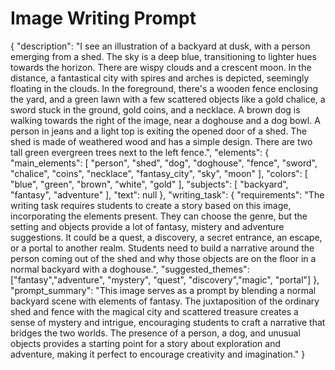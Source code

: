 # Image Writing Prompt

{
  "description": "I see an illustration of a backyard at dusk, with a person emerging from a shed. The sky is a deep blue, transitioning to lighter hues towards the horizon. There are wispy clouds and a crescent moon. In the distance, a fantastical city with spires and arches is depicted, seemingly floating in the clouds. In the foreground, there's a wooden fence enclosing the yard, and a green lawn with a few scattered objects like a gold chalice, a sword stuck in the ground, gold coins, and a necklace. A brown dog is walking towards the right of the image, near a doghouse and a dog bowl. A person in jeans and a light top is exiting the opened door of a shed. The shed is made of weathered wood and has a simple design. There are two tall green evergreen trees next to the left fence.",
  "elements": {
    "main_elements": [
      "person",
      "shed",
      "dog",
      "doghouse",
      "fence",
      "sword",
       "chalice",
      "coins",
      "necklace",
      "fantasy_city",
      "sky",
      "moon"
    ],
    "colors": [
      "blue",
      "green",
      "brown",
      "white",
       "gold"
    ],
    "subjects": [
      "backyard",
      "fantasy",
      "adventure"
    ],
     "text": null
  },
  "writing_task": {
    "requirements": "The writing task requires students to create a story based on this image, incorporating the elements present. They can choose the genre, but the setting and objects provide a lot of fantasy, mistery and adventure suggestions. It could be a quest, a discovery, a secret entrance, an escape, or a portal to another realm. Students need to build a narrative around the person coming out of the shed and why those objects are on the floor in a normal backyard with a doghouse.",
      "suggested_themes": ["fantasy","adventure", "mystery", "quest", "discovery","magic", "portal"]
  },
  "prompt_summary": "This image serves as a prompt by blending a normal backyard scene with elements of fantasy. The juxtaposition of the ordinary shed and fence with the magical city and scattered treasure creates a sense of mystery and intrigue, encouraging students to craft a narrative that bridges the two worlds. The presence of a person, a dog, and unusual objects provides a starting point for a story about exploration and adventure, making it perfect to encourage creativity and imagination."
}